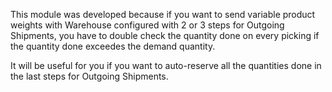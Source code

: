 This module was developed because if you want to send variable product weights with Warehouse configured with 2 or 3 steps for Outgoing Shipments, you have to double check the quantity done on every picking if the quantity done exceedes the demand quantity.

It will be useful for you if you want to auto-reserve all the quantities done in the last steps for Outgoing Shipments.
